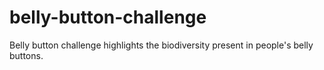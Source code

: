 # belly-button-challenge


Belly button challenge highlights the biodiversity present in people's belly buttons. 

